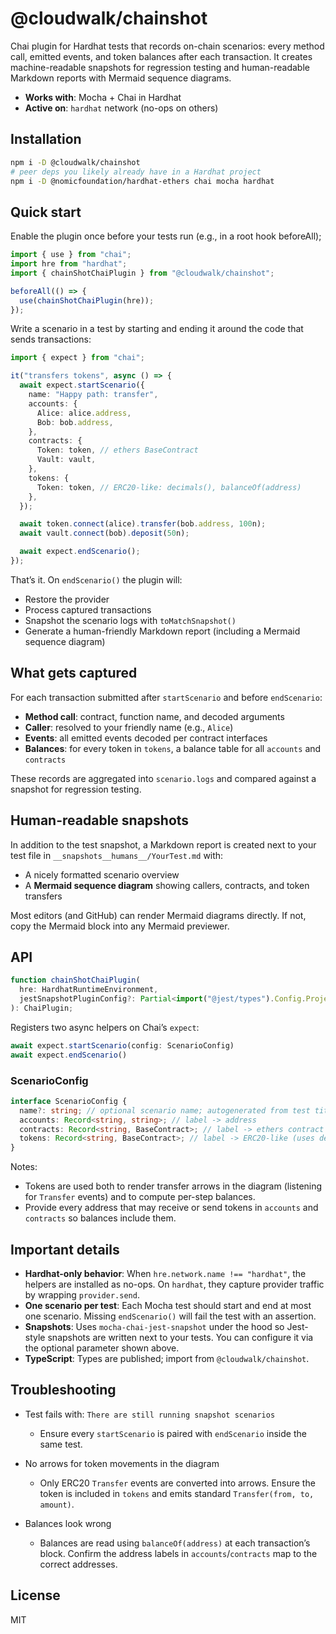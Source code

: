 # @cloudwalk/chainshot

Chai plugin for Hardhat tests that records on-chain scenarios: every method call, emitted events, and token balances after each transaction. It creates machine-readable snapshots for regression testing and human-readable Markdown reports with Mermaid sequence diagrams.

- **Works with**: Mocha + Chai in Hardhat
- **Active on**: `hardhat` network (no-ops on others)

## Installation

```bash
npm i -D @cloudwalk/chainshot
# peer deps you likely already have in a Hardhat project
npm i -D @nomicfoundation/hardhat-ethers chai mocha hardhat
```

## Quick start

Enable the plugin once before your tests run (e.g., in a root hook beforeAll);

```ts
import { use } from "chai";
import hre from "hardhat";
import { chainShotChaiPlugin } from "@cloudwalk/chainshot";

beforeAll(() => {
  use(chainShotChaiPlugin(hre));
});
```

Write a scenario in a test by starting and ending it around the code that sends transactions:

```ts
import { expect } from "chai";

it("transfers tokens", async () => {
  await expect.startScenario({
    name: "Happy path: transfer",
    accounts: {
      Alice: alice.address,
      Bob: bob.address,
    },
    contracts: {
      Token: token, // ethers BaseContract
      Vault: vault,
    },
    tokens: {
      Token: token, // ERC20-like: decimals(), balanceOf(address)
    },
  });

  await token.connect(alice).transfer(bob.address, 100n);
  await vault.connect(bob).deposit(50n);

  await expect.endScenario();
});
```

That’s it. On `endScenario()` the plugin will:

- Restore the provider
- Process captured transactions
- Snapshot the scenario logs with `toMatchSnapshot()`
- Generate a human-friendly Markdown report (including a Mermaid sequence diagram)

## What gets captured

For each transaction submitted after `startScenario` and before `endScenario`:

- **Method call**: contract, function name, and decoded arguments
- **Caller**: resolved to your friendly name (e.g., `Alice`)
- **Events**: all emitted events decoded per contract interfaces
- **Balances**: for every token in `tokens`, a balance table for all `accounts` and `contracts`

These records are aggregated into `scenario.logs` and compared against a snapshot for regression testing.

## Human-readable snapshots

In addition to the test snapshot, a Markdown report is created next to your test file in `__snapshots__humans__/YourTest.md` with:

- A nicely formatted scenario overview
- A **Mermaid sequence diagram** showing callers, contracts, and token transfers

Most editors (and GitHub) can render Mermaid diagrams directly. If not, copy the Mermaid block into any Mermaid previewer.

## API

```ts
function chainShotChaiPlugin(
  hre: HardhatRuntimeEnvironment,
  jestSnapshotPluginConfig?: Partial<import("@jest/types").Config.ProjectConfig>,
): ChaiPlugin;
```

Registers two async helpers on Chai’s `expect`:

```ts
await expect.startScenario(config: ScenarioConfig)
await expect.endScenario()
```

### ScenarioConfig

```ts
interface ScenarioConfig {
  name?: string; // optional scenario name; autogenerated from test titles if omitted
  accounts: Record<string, string>; // label -> address
  contracts: Record<string, BaseContract>; // label -> ethers contract (used for tx decoding)
  tokens: Record<string, BaseContract>; // label -> ERC20-like (uses decimals(), balanceOf())
}
```

Notes:

- Tokens are used both to render transfer arrows in the diagram (listening for `Transfer` events) and to compute per-step balances.
- Provide every address that may receive or send tokens in `accounts` and `contracts` so balances include them.

## Important details

- **Hardhat-only behavior**: When `hre.network.name !== "hardhat"`, the helpers are installed as no-ops. On `hardhat`, they capture provider traffic by wrapping `provider.send`.
- **One scenario per test**: Each Mocha test should start and end at most one scenario. Missing `endScenario()` will fail the test with an assertion.
- **Snapshots**: Uses `mocha-chai-jest-snapshot` under the hood so Jest-style snapshots are written next to your tests. You can configure it via the optional parameter shown above.
- **TypeScript**: Types are published; import from `@cloudwalk/chainshot`.

## Troubleshooting

- Test fails with: `There are still running snapshot scenarios`

  - Ensure every `startScenario` is paired with `endScenario` inside the same test.

- No arrows for token movements in the diagram

  - Only ERC20 `Transfer` events are converted into arrows. Ensure the token is included in `tokens` and emits standard `Transfer(from, to, amount)`.

- Balances look wrong
  - Balances are read using `balanceOf(address)` at each transaction’s block. Confirm the address labels in `accounts`/`contracts` map to the correct addresses.

## License

MIT

